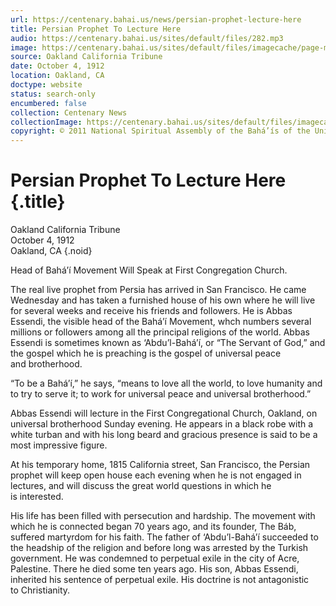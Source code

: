 ```yaml
---
url: https://centenary.bahai.us/news/persian-prophet-lecture-here
title: Persian Prophet To Lecture Here
audio: https://centenary.bahai.us/sites/default/files/282.mp3
image: https://centenary.bahai.us/sites/default/files/imagecache/page-main-image/images/press_clippings/10-04-1912%20Oakland%20CA%20Trib%20Persian%20Prophet.png
source: Oakland Сalifornia Tribune
date: October 4, 1912
location: Oakland, CA
doctype: website
status: search-only
encumbered: false
collection: Centenary News
collectionImage: https://centenary.bahai.us/sites/default/files/imagecache/theme-image/main_image/abdulbaha-overview-small_0.jpg
copyright: © 2011 National Spiritual Assembly of the Bahá’ís of the United States
---
```



# Persian Prophet To Lecture Here {.title}

Oakland Сalifornia Tribune  
October 4, 1912  
Oakland, CA
{.noid}  



Head of Bahá’í Movement Will Speak at First Congregation Church.

The real live prophet from Persia has arrived in San Francisco. He came Wednesday and has taken a furnished house of his own where he will live for several weeks and receive his friends and followers. He is Abbas Essendi, the visible head of the Bahá’í Movement, whch numbers several millions or followers among all the principal religions of the world. Abbas Essendi is sometimes known as ‘Abdu’l-Bahá’í, or “The Servant of God,” and the gospel which he is preaching is the gospel of universal peace and brotherhood.

“To be a Bahá’í,” he says, “means to love all the world, to love humanity and to try to serve it; to work for universal peace and universal brotherhood.”

Abbas Essendi will lecture in the First Congregational Church, Oakland, on universal brotherhood Sunday evening. He appears in a black robe with a white turban and with his long beard and gracious presence is said to be a most impressive figure.

At his temporary home, 1815 California street, San Francisco, the Persian prophet will keep open house each evening when he is not engaged in lectures, and will discuss the great world questions in which he is interested.

His life has been filled with persecution and hardship. The movement with which he is connected began 70 years ago, and its founder, The Báb, suffered martyrdom for his faith. The father of ‘Abdu’l-Bahá’í succeeded to the headship of the religion and before long was arrested by the Turkish government. He was condemned to perpetual exile in the city of Acre, Palestine. There he died some ten years ago. His son, Abbas Essendi, inherited his sentence of perpetual exile. His doctrine is not antagonistic to Christianity.